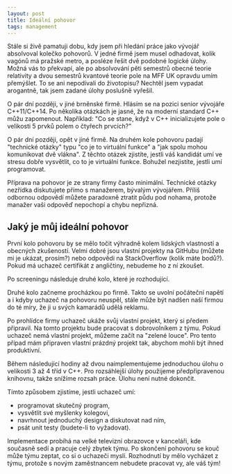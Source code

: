 ```yaml
---
layout: post
title: Ideální pohovor
tags: management
---
```


Stále si živě pamatuji dobu, kdy jsem při hledání práce
jako vývojář absolvoval kolečko pohovorů. V jedné firmě jsem
musel odhadovat, kolik vagónů má pražské metro, a posléze
řešit dvě podobné logické úlohy. Možná vás to překvapí, ale
po absolvování pěti semestrů obecné teorie relativity a dvou
semestrů kvantové teorie pole na MFF UK opravdu umím
přemýšlet. To se ani nepodívali do životopisu?
Nechtěl jsem vypadat arogantně, tak
jsem zadané úlohy poslušně vyřešil.

O pár dní později, v jiné brněnské firmě. Hlásím se na pozici
senior vývojáře C++11/C++14. Po několika otázkách je jasné,
že na moderní standard C++ můžu zapomenout. Například:
"Co se stane, když v C++ inicializujete pole o velikosti 5
prvků polem o čtyřech prvcích?"

O pár dní později, opět v jiné firmě. Na druhém kole pohovoru
padají "technické otázky" typu "co je to virtuální funkce"
a "jak spolu mohou komunikovat dvě vlákna". Z těchto otázek
zjistíte, jestli váš kandidát umí ve stresu dobře vysvětlit,
co to je virtuální funkce. Bohužel nezjistíte, jestli umí programovat.

Příprava na pohovor je ze strany firmy často minimální. Technické
otázky nezřídka diskutujete přímo s manažerem, bývalým vývojářem.
Příliš odbornou odpovědí můžete paradoxně ztratit půdu pod nohama,
protože manažer vaši odpověď nepochopí a chybu nepřizná.

## Jaký je můj ideální pohovor

První kolo pohovoru by se mělo točit výhradně kolem lidských
vlastností a obecných zkušeností. Velmi dobré jsou vlastní
projekty na GitHubu (můžete mi je ukázat, prosím?) nebo odpovědi
na StackOverflow (kolik máte bodů?). Pokud má uchazeč certifikát
z angličtiny, nebudeme ho z ní zkoušet.

Po screeningu následuje druhé kolo, které je rozhodující.

Druhé kolo začneme procházkou po firmě. Takto se uvolní počáteční napětí
a i kdyby uchazeč na pohovoru neuspěl, stále může být nadšen naší firmou
do té míry, že ji u svých kamarádů udělá reklamu.

Po prohlídce firmy uchazeč ukáže svůj vlastní projekt, který si předem
připravil. Na tomto projektu bude pracovat s dobrovolníkem z týmu.
Pokud uchazeč nemá vlastní projekt, můžeme začít na "zelené louce".
Pro tento případ mám připraven vlastní prázdný
projekt tak, abychom mohli být ihned produktivní.

Během následující hodiny až dvou naimplementujeme jednoduchou
úlohu o velikosti 3 až 4 tříd v C++. Pro rozsáhlejší úlohy
použijeme předpřipravenou knihovnu, takže snížíme rozsah práce.
Úlohu není nutné dokončit.

Tímto způsobem zjistíme, jestli uchazeč umí:

- programovat skutečný program,
- vysvětlit své myšlenky kolegovi,
- navrhnout jednoduchý design a diskutovat nad ním,
- psát unit testy (budete-li to vyžadovat).

Implementace probíhá na velké televizní obrazovce v kanceláři,
kde současně sedí a pracuje celý zbytek týmu.
Po skončení pohovoru se kouč může týmu zeptat,
co si o uchazeči myslí. Rozhodnutí by mělo vycházet z týmu,
protože s novým zaměstnancem nebudete pracovat vy, ale váš tým!
